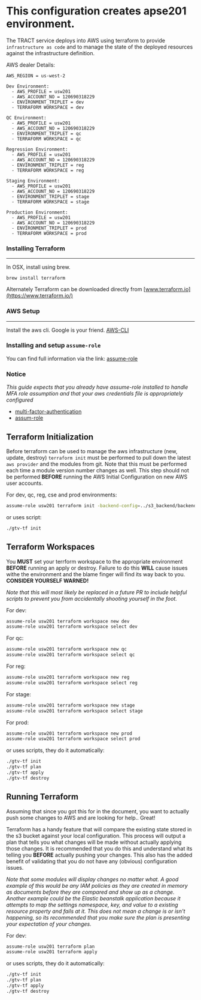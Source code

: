# This configuration creates apse201 environment.

The TRACT service deploys into AWS using terraform to provide `infrastructure as code` and to manage the state of the deployed resources against the infrastructure definition.

AWS dealer Details:
```
AWS_REGION = us-west-2

Dev Environment:
  - AWS_PROFILE = usw201
  - AWS_ACCOUNT_NO = 120690318229
  - ENVIRONMENT_TRIPLET = dev
  - TERRAFORM WORKSPACE = dev

QC Environment:
  - AWS_PROFILE = usw201
  - AWS_ACCOUNT_NO = 120690318229
  - ENVIRONMENT_TRIPLET = qc
  - TERRAFORM WORKSPACE = qc

Regression Environment:
  - AWS_PROFILE = usw201
  - AWS_ACCOUNT_NO = 120690318229
  - ENVIRONMENT_TRIPLET = reg
  - TERRAFORM WORKSPACE = reg

Staging Environment:
  - AWS_PROFILE = usw201
  - AWS_ACCOUNT_NO = 120690318229
  - ENVIRONMENT_TRIPLET = stage
  - TERRAFORM WORKSPACE = stage

Production Environment:
  - AWS_PROFILE = usw201
  - AWS_ACCOUNT_NO = 120690318229
  - ENVIRONMENT_TRIPLET = prod
  - TERRAFORM WORKSPACE = prod
```

### Installing Terraform
--------------------
In OSX, install using brew.

``brew install terraform``

Alternately Terraform can be downloaded directly from [www.terraform.io](https://www.terraform.io/)

### AWS Setup
---------------------
Install the aws cli.  Google is your friend. [AWS-CLI](https://docs.aws.amazon.com/cli/latest/userguide/cli-chap-install.html)

### Installing and setup `assume-role`
You can find full information via the link: [assume-role](https://github.com/remind101/assume-role)


### Notice
*This guide expects that you already have assume-role installed to handle MFA role assumption and that your aws credentials file
is appropriately configured* 
- [multi-factor-authentication](https://docs.aws.amazon.com/IAM/latest/UserGuide/id_credentials_mfa_enable_virtual.html)
- [assum-role](https://github.com/remind101/assume-role)

Terraform Initialization
----------------------------
Before terraform can be used to manage the aws infrastructure (new, update, destroy) `terraform init` must be performed
to pull down the latest `aws provider` and the modules from git. Note that this must be performed each time a module 
version number changes as well.  This step should not be performed **BEFORE** running the AWS Initial Configuration on 
new AWS user accounts.
 
For dev, qc, reg, cse and prod environments: 
```bash
assume-role usw201 terraform init -backend-config=../s3_backend/backend.txt 
```

or uses script: 
```bash
./gtv-tf init
```

Terraform Workspaces
---------------
You **MUST** set your terrform workspace to the appropriate environment **BEFORE** running an apply or destroy. Failure to 
do this **WILL** cause issues withe the environment and the blame finger will find its way back to you. **CONSIDER YOURSELF WARNED!**

_Note that this will most likely be replaced in a future PR to include helpful scripts to prevent you from accidentally shooting yourself in the foot._

For dev:
```bash
assume-role usw201 terraform workspace new dev
assume-role usw201 terraform workspace select dev
```

For qc:
```bash
assume-role usw201 terraform workspace new qc
assume-role usw201 terraform workspace select qc
```

For reg:
```bash
assume-role usw201 terraform workspace new reg
assume-role usw201 terraform workspace select reg
```

For stage:
```bash
assume-role usw201 terraform workspace new stage
assume-role usw201 terraform workspace select stage
```

For prod:
```bash
assume-role usw201 terraform workspace new prod
assume-role usw201 terraform workspace select prod
```

or uses scripts, they do it automatically:

```bash
./gtv-tf init
./gtv-tf plan
./gtv-tf apply
./gtv-tf destroy
```

Running Terraform
-----------------
Assuming that since you got this for in the document, you want to actually push some changes to AWS and are looking for help..
Great!

Terraform has a handy feature that will compare the existing state stored in the s3 bucket against your local configuration.
This process will output a plan that tells you what changes will be made without actually applying those changes. It is 
recommended that you do this and understand what its telling you **BEFORE** actually pushing your changes. This also has
the added benefit of validating that you do not have any (obvious) configuration issues.

_Note that some modules will display changes no matter what. A good example of this would be any IAM policies as they are
created in memory as documents before they are compared and show up as a change. Another example could be the Elastic beanstalk
application because it attempts to map the settings namespace, key, and value to a existing resource property and fails at it. This does not mean a 
change is or isn't happening, so its recommended that you make sure the plan is presenting your expectation of your changes._

For dev:
```bash
assume-role usw201 terraform plan 
assume-role usw201 terraform apply 
```

or uses scripts, they do it automatically:

```bash
./gtv-tf init
./gtv-tf plan
./gtv-tf apply
./gtv-tf destroy
```

